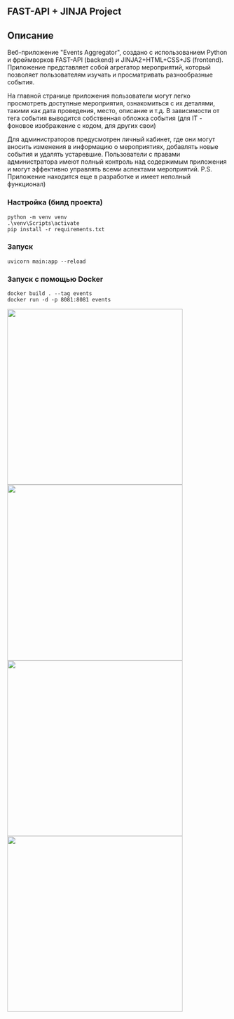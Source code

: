 ## FAST-API + JINJA Project
## Описание
Веб-приложение "Events Aggregator", создано с использованием Python и фреймворков FAST-API (backend) и JINJA2+HTML+CSS+JS (frontend). Приложение представляет собой агрегатор мероприятий, который позволяет пользователям изучать и просматривать разнообразные события.

На главной странице приложения пользователи могут легко просмотреть доступные мероприятия, ознакомиться с их деталями, такими как дата проведения, место, описание и т.д. В зависимости от тега события выводится собственная обложка события (для IT - фоновое изображение с кодом, для других свои)

Для администраторов предусмотрен личный кабинет, где они могут вносить изменения в информацию о мероприятиях, добавлять новые события и удалять устаревшие. Пользователи с правами администратора имеют полный контроль над содержимым приложения и могут эффективно управлять всеми аспектами мероприятий.
P.S. Приложение находится еще в разработке и имеет неполный функционал)
### Настройка (билд проекта)
```
python -m venv venv
.\venv\Scripts\activate
pip install -r requirements.txt
```
### Запуск
```
uvicorn main:app --reload
```
### Запуск с помощью Docker
```
docker build . --tag events
docker run -d -p 8081:8081 events
```
<img src="https://github.com/MontelnV/events_aggregator_web-app/assets/139653630/346f9a33-4327-4c8d-8c1d-6c36a04acfba" width="400" />
<img src="https://github.com/MontelnV/events_aggregator_web-app/assets/139653630/d7744820-4314-4bdc-aab0-5b72ed71826c" width="400" />
<img src="https://github.com/MontelnV/events_aggregator_web-app/assets/139653630/0bc0dcfe-253b-400b-883d-7269661c630a" width="400" />
<img src="https://github.com/MontelnV/events_aggregator_web-app/assets/139653630/9aad0cb3-a0ef-4dd5-ad67-42c8cd30f599" width="400" />






